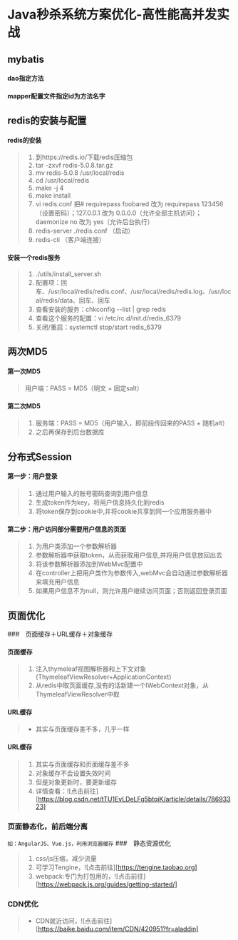 Java秒杀系统方案优化-高性能高并发实战
================================================

## mybatis
#### dao指定方法
#### mapper配置文件指定id为方法名字

## redis的安装与配置
#### redis的安装
>1. 到https://redis.io/下载redis压缩包
>2. tar -zxvf redis-5.0.8.tar.gz
>3. mv redis-5.0.8 /usr/local/redis
>4. cd /usr/local/redis
>5. make -j 4
>6. make install
>7. vi redis.conf   把# requirepass foobared 改为 requirepass 123456（设置密码）；127.0.0.1 改为 0.0.0.0（允许全部主机访问）；daemonize no 改为 yes（允许后台执行）
>8. redis-server ./redis.conf   （启动）
>9. redis-cli   （客户端连接）
#### 安装一个redis服务
>1. ./utils/install_server.sh
>2. 配置项：回车、/usr/local/redis/redis.conf、/usr/local/redis/redis.log、/usr/local/redis/data、回车、回车
>3. 查看安装的服务：chkconfig --list | grep redis
>4. 查看这个服务的配置：vi /etc/rc.d/init.d/redis_6379
>3. 关闭/重启：systemctl stop/start redis_6379

## 两次MD5
#### 第一次MD5
>用户端：PASS = MD5（明文 + 固定salt）
#### 第二次MD5
>1. 服务端：PASS = MD5（用户输入，即前段传回来的PASS + 随机alt）
>2. 之后再保存到后台数据库

## 分布式Session
#### 第一步：用户登录
>1. 通过用户输入的账号密码查询到用户信息
>2. 生成token作为key，将用户信息持久化到redis
>3. 将token保存到cookie中,并将cookie共享到同一个应用服务器中
#### 第二步：用户访问部分需要用户信息的页面
>1. 为用户类添加一个参数解析器
>2. 参数解析器中获取token，从而获取用户信息,并将用户信息放回出去
>3. 将该参数解析器添加到WebMvc配置中
>4. 在controller上把用户类作为参数传入,webMvc会自动通过参数解析器来填充用户信息
>5. 如果用户信息不为null，则允许用户继续访问页面；否则返回登录页面

## 页面优化
###　页面缓存＋URL缓存＋对象缓存
#### 页面缓存
>1. 注入thymeleaf视图解析器和上下文对象(ThymeleafViewResolver+ApplicationContext)
>2. 从redis中取页面缓存,没有的话新建一个IWebContext对象，从ThymeleafViewResolver中取
#### URL缓存
>- 其实与页面缓存差不多，几乎一样
#### URL缓存
>1. 其实与页面缓存和页面缓存差不多
>2. 对象缓存不会设置失效时间
>3. 但是对象更新时，要更新缓存
>4. 详情查看：![点击前往][https://blog.csdn.net/tTU1EvLDeLFq5btqiK/article/details/78693323]
### 页面静态化，前后端分离
`
如：AngularJS、Vue.js，利用浏览器缓存
`
###　静态资源优化
>1. css/js压缩，减少流量
>2. 可学习Tengine，![点击前往][https://tengine.taobao.org]
>3. webpack:专门为打包用的，![点击前往][https://webpack.js.org/guides/getting-started/]
### CDN优化
>- CDN就近访问，![点击前往][https://baike.baidu.com/item/CDN/420951?fr=aladdin]